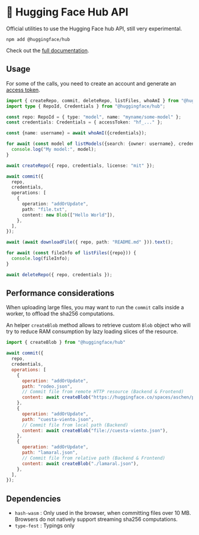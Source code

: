 # 🤗 Hugging Face Hub API

Official utilities to use the Hugging Face hub API, still very experimental.

```
npm add @huggingface/hub
```

Check out the [full documentation](https://huggingface.co/docs/huggingface.js/hub/README).

## Usage

For some of the calls, you need to create an account and generate an [access token](https://huggingface.co/settings/tokens).

```ts
import { createRepo, commit, deleteRepo, listFiles, whoAmI } from "@huggingface/hub";
import type { RepoId, Credentials } from "@huggingface/hub";

const repo: RepoId = { type: "model", name: "myname/some-model" };
const credentials: Credentials = { accessToken: "hf_..." };

const {name: username} = await whoAmI({credentials});

for await (const model of listModels({search: {owner: username}, credentials})) {
  console.log("My model:", model);
}

await createRepo({ repo, credentials, license: "mit" });

await commit({
  repo,
  credentials,
  operations: [
    {
      operation: "addOrUpdate",
      path: "file.txt",
      content: new Blob(["Hello World"]),
    },
  ],
});

await (await downloadFile({ repo, path: "README.md" })).text();

for await (const fileInfo of listFiles({repo})) {
  console.log(fileInfo);
}

await deleteRepo({ repo, credentials });
```

## Performance considerations

When uploading large files, you may want to run the `commit` calls inside a worker, to offload the sha256 computations.

An helper `createBlob` method allows to retrieve custom `Blob` object who will try to reduce RAM consumption by lazy loading slices of the resource.

```js
import { createBlob } from "@huggingface/hub"

await commit({
  repo,
  credentials,
  operations: [
    {
      operation: "addOrUpdate",
      path: "rodeo.json",
      // Commit file from remote HTTP resource (Backend & Frontend)
      content: await createBlob("https://huggingface.co/spaces/aschen/push-model-from-web/raw/main/mobilenet/model.json"),
    },
    {
      operation: "addOrUpdate",
      path: "cuesta-viento.json",
      // Commit file from local path (Backend)
      content: await createBlob("file://cuesta-viento.json"),
    },
    {
      operation: "addOrUpdate",
      path: "lamaral.json",
      // Commit file from relative path (Backend & Frontend)
      content: await createBlob("./lamaral.json"),
    },
  ],
});
```

## Dependencies

- `hash-wasm` : Only used in the browser, when committing files over 10 MB. Browsers do not natively support streaming sha256 computations.
- `type-fest` : Typings only